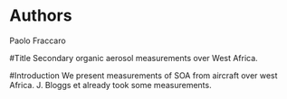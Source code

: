 # Authors 
Paolo Fraccaro

#Title
Secondary organic aerosol measurements over West Africa.

#Introduction
We present measurements of SOA from aircraft over west Africa.
J. Bloggs et already took some measurements. 